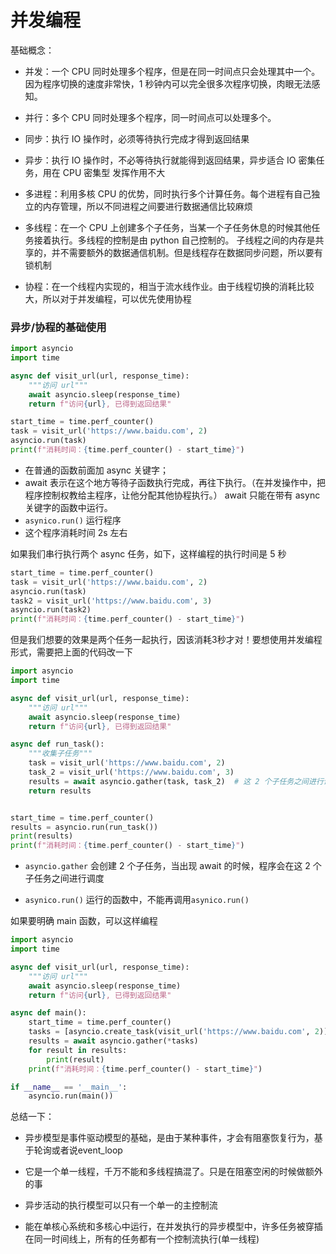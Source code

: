 # 并发编程

基础概念：

- 并发：一个 CPU 同时处理多个程序，但是在同一时间点只会处理其中一个。因为程序切换的速度非常快，1 秒钟内可以完全很多次程序切换，肉眼无法感知。

- 并行：多个 CPU 同时处理多个程序，同一时间点可以处理多个。

- 同步：执行 IO 操作时，必须等待执行完成才得到返回结果

- 异步：执行 IO 操作时，不必等待执行就能得到返回结果，异步适合 IO 密集任务，用在 CPU 密集型 发挥作用不大

- 多进程：利用多核 CPU 的优势，同时执行多个计算任务。每个进程有自己独立的内存管理，所以不同进程之间要进行数据通信比较麻烦

- 多线程：在一个 CPU 上创建多个子任务，当某一个子任务休息的时候其他任务接着执行。多线程的控制是由 python 自己控制的。 子线程之间的内存是共享的，并不需要额外的数据通信机制。但是线程存在数据同步问题，所以要有锁机制

- 协程：在一个线程内实现的，相当于流水线作业。由于线程切换的消耗比较大，所以对于并发编程，可以优先使用协程

### 异步/协程的基础使用

```python
import asyncio
import time

async def visit_url(url, response_time):
    """访问 url"""
    await asyncio.sleep(response_time)
    return f"访问{url}, 已得到返回结果"

start_time = time.perf_counter()
task = visit_url('https://www.baidu.com', 2)
asyncio.run(task)
print(f"消耗时间：{time.perf_counter() - start_time}")
```

- 在普通的函数前面加 async 关键字；
- await 表示在这个地方等待子函数执行完成，再往下执行。（在并发操作中，把程序控制权教给主程序，让他分配其他协程执行。） await 只能在带有 async 关键字的函数中运行。
- `asynico.run()` 运行程序
- 这个程序消耗时间 2s 左右

如果我们串行执行两个 async 任务，如下，这样编程的执行时间是 5 秒

```python
start_time = time.perf_counter()
task = visit_url('https://www.baidu.com', 2)
asyncio.run(task)
task2 = visit_url('https://www.baidu.com', 3)
asyncio.run(task2)
print(f"消耗时间：{time.perf_counter() - start_time}")
```

但是我们想要的效果是两个任务一起执行，因该消耗3秒才对！要想使用并发编程形式，需要把上面的代码改一下

```python
import asyncio
import time

async def visit_url(url, response_time):
    """访问 url"""
    await asyncio.sleep(response_time)
    return f"访问{url}, 已得到返回结果"

async def run_task():
    """收集子任务"""
    task = visit_url('https://www.baidu.com', 2)
    task_2 = visit_url('https://www.baidu.com', 3)
    results = await asyncio.gather(task, task_2)  # 这 2 个子任务之间进行调度
    return results


start_time = time.perf_counter()
results = asyncio.run(run_task())
print(results)
print(f"消耗时间：{time.perf_counter() - start_time}")
```

- `asyncio.gather` 会创建 2 个子任务，当出现 await 的时候，程序会在这 2 个子任务之间进行调度

- `asynico.run()` 运行的函数中，不能再调用`asynico.run()`

如果要明确 main 函数，可以这样编程

```python
import asyncio
import time

async def visit_url(url, response_time):
    """访问 url"""
    await asyncio.sleep(response_time)
    return f"访问{url}, 已得到返回结果"

async def main():
    start_time = time.perf_counter()
    tasks = [asyncio.create_task(visit_url('https://www.baidu.com', 2)) for _ in range(5)]
    results = await asyncio.gather(*tasks)
    for result in results:
        print(result)
    print(f"消耗时间：{time.perf_counter() - start_time}")

if __name__ == '__main__':
    asyncio.run(main())
```

总结一下：

- 异步模型是事件驱动模型的基础，是由于某种事件，才会有阻塞恢复行为，基于轮询或者说event_loop

- 它是一个单一线程，千万不能和多线程搞混了。只是在阻塞空闲的时候做额外的事

- 异步活动的执行模型可以只有一个单一的主控制流

- 能在单核心系统和多核心中运行，在并发执行的异步模型中，许多任务被穿插在同一时间线上，所有的任务都有一个控制流执行(单一线程)
